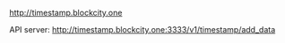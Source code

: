 
http://timestamp.blockcity.one

API server: 
http://timestamp.blockcity.one:3333/v1/timestamp/add_data
